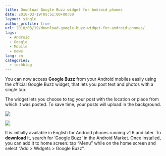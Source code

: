 ```yaml
---
title: Download Google Buzz widget for Android phones
date: 2010-03-19T09:51:00+00:00
layout: single
author_profile: true
url: 2010/03/19/download-google-buzz-widget-for-android-phones/
tags:
  - Android
  - Google
  - Mobile
  - news
lang: en
categories: 
  - techblog
---
```

You can now access **Google Buzz** from your Android mobiles easily using the official Google Buzz widget, that lets you post text and photos with a single tap.

The widget lets you choose to tag your post with the location or place from which it was posted. To save time, your posts will upload in the background.

[![](http://1.bp.blogspot.com/_vaUVXcmC3OI/S6NBqcONnOI/AAAAAAAABSw/zcAXgL25E10/s1600/buzzwidget_homescreen.jpg)](http://1.bp.blogspot.com/_vaUVXcmC3OI/S6NBqcONnOI/AAAAAAAABSw/zcAXgL25E10/s1600-h/buzzwidget_homescreen.jpg)

[![](http://4.bp.blogspot.com/_vaUVXcmC3OI/S6NBqX2L7-I/AAAAAAAABS0/w1e8qQ-0uHQ/s1600/buzzwidget_compose.jpg)](http://4.bp.blogspot.com/_vaUVXcmC3OI/S6NBqX2L7-I/AAAAAAAABS0/w1e8qQ-0uHQ/s1600-h/buzzwidget_compose.jpg)

It is initially available in English for Android phones running v1.6 and later. To **download** it, search for ‘Google Buzz’ in the Android Market. Once installed, you can add it to home screen: tap “Menu” while on the home screen and select “Add > Widgets > Google Buzz”.